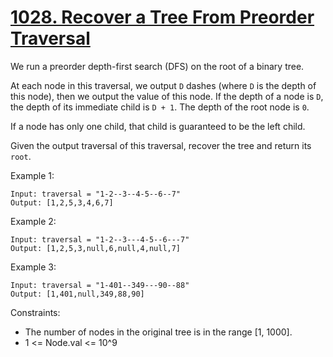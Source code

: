 # [1028. Recover a Tree From Preorder Traversal](https://leetcode.com/problems/recover-a-tree-from-preorder-traversal/description/)

We run a preorder depth-first search (DFS) on the root of a binary tree.

At each node in this traversal, we output `D` dashes (where `D` is the depth of this node), then we output the value of this node.  If the depth of a node is `D`, the depth of its immediate child is `D + 1`.  The depth of the root node is `0`.

If a node has only one child, that child is guaranteed to be the left child.

Given the output traversal of this traversal, recover the tree and return its `root`.

 

Example 1:

    Input: traversal = "1-2--3--4-5--6--7"
    Output: [1,2,5,3,4,6,7]
    
Example 2:

    Input: traversal = "1-2--3---4-5--6---7"
    Output: [1,2,5,3,null,6,null,4,null,7]

Example 3:

    Input: traversal = "1-401--349---90--88"
    Output: [1,401,null,349,88,90]
 

Constraints:

* The number of nodes in the original tree is in the range [1, 1000].
* 1 <= Node.val <= 10^9